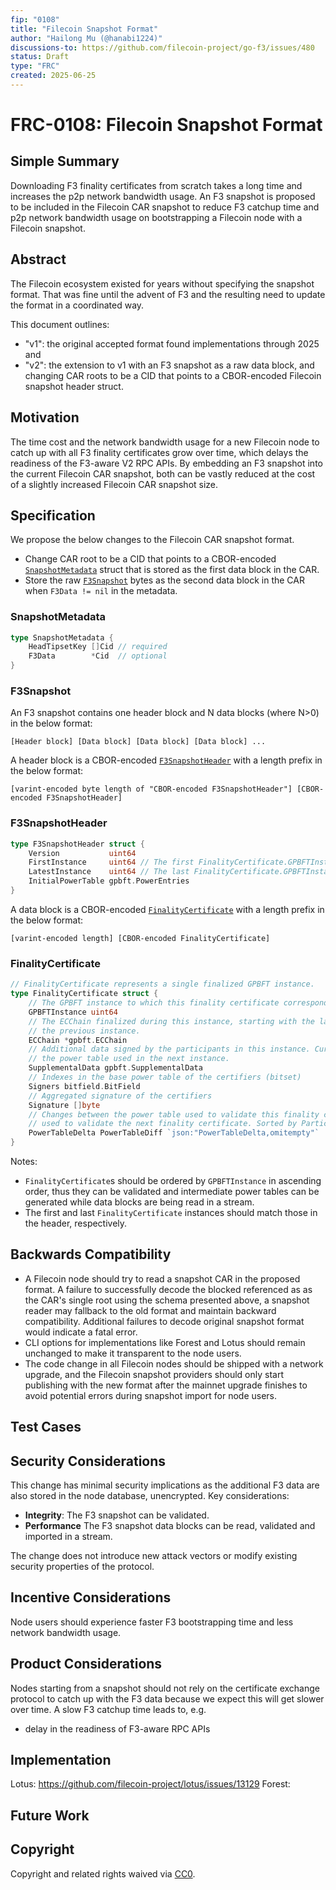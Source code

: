 ```yaml
---
fip: "0108"
title: "Filecoin Snapshot Format"
author: "Hailong Mu (@hanabi1224)"
discussions-to: https://github.com/filecoin-project/go-f3/issues/480
status: Draft
type: "FRC"
created: 2025-06-25
---
```


# FRC-0108: Filecoin Snapshot Format

## Simple Summary
<!--"If you can't explain it simply, you don't understand it well enough." Provide a simplified and layman-accessible explanation of the FIP.-->

Downloading F3 finality certificates from scratch takes a long time and increases the p2p network bandwidth usage.
An F3 snapshot is proposed to be included in the Filecoin CAR snapshot to reduce F3 catchup time and p2p network bandwidth usage on bootstrapping
a Filecoin node with a Filecoin snapshot.

## Abstract
<!--A short (~200 words) description of the technical issue being addressed.-->

The Filecoin ecosystem existed for years without specifying the snapshot format.  That was fine until the advent of F3 and the resulting need to update the format in a coordinated way.

This document outlines:
- "v1": the original accepted format found implementations through 2025 and 
- "v2": the extension to v1 with an F3 snapshot as a raw data block, and changing CAR roots to be a CID that points to a CBOR-encoded Filecoin snapshot header struct.

## Motivation
<!--The motivation is critical for FIPs that want to change the Filecoin protocol. It should clearly explain why the existing protocol specification is inadequate to address the problem that the FIP solves. FIP submissions without sufficient motivation may be rejected outright.-->

The time cost and the network bandwidth usage for a new Filecoin node to catch up with all F3 finality certificates grow over time, which delays the readiness of the F3-aware V2 RPC APIs. By embedding an F3 snapshot into the current Filecoin CAR snapshot, both can be vastly reduced at the cost of a slightly increased Filecoin CAR snapshot size.

## Specification
<!--The technical specification should describe the syntax and semantics of any new feature. The specification should be detailed enough to allow competing, interoperable implementations for any current Filecoin implementations. -->

We propose the below changes to the Filecoin CAR snapshot format.

- Change CAR root to be a CID that points to a CBOR-encoded [`SnapshotMetadata`](#snapshotmetadata) struct that is stored as the first data block in the CAR.
- Store the raw [`F3Snapshot`](#f3snapshot) bytes as the second data block in the CAR when `F3Data != nil` in the metadata.

### SnapshotMetadata

```go
type SnapshotMetadata {
    HeadTipsetKey []Cid // required
    F3Data        *Cid  // optional
}
```

### F3Snapshot

An F3 snapshot contains one header block and N data blocks (where N>0) in the below format:

`[Header block] [Data block] [Data block] [Data block] ...`

A header block is a CBOR-encoded [`F3SnapshotHeader`](#f3snapshotheader) with a length prefix in the below format:

`[varint-encoded byte length of "CBOR-encoded F3SnapshotHeader"] [CBOR-encoded F3SnapshotHeader]`

### F3SnapshotHeader

```go
type F3SnapshotHeader struct {
	Version           uint64
	FirstInstance     uint64 // The first FinalityCertificate.GPBFTInstance in the "data blocks" that follow the header.
	LatestInstance    uint64 // The last FinalityCertificate.GPBFTInstance in the "data blocks" that follow the header.
	InitialPowerTable gpbft.PowerEntries
}
```

A data block is a CBOR-encoded [`FinalityCertificate`](#finalitycertificate) with a length prefix in the below format:

`[varint-encoded length] [CBOR-encoded FinalityCertificate]`

### FinalityCertificate

```go
// FinalityCertificate represents a single finalized GPBFT instance.
type FinalityCertificate struct {
	// The GPBFT instance to which this finality certificate corresponds.
	GPBFTInstance uint64
	// The ECChain finalized during this instance, starting with the last tipset finalized in
	// the previous instance.
	ECChain *gpbft.ECChain
	// Additional data signed by the participants in this instance. Currently used to certify
	// the power table used in the next instance.
	SupplementalData gpbft.SupplementalData
	// Indexes in the base power table of the certifiers (bitset)
	Signers bitfield.BitField
	// Aggregated signature of the certifiers
	Signature []byte
	// Changes between the power table used to validate this finality certificate and the power
	// used to validate the next finality certificate. Sorted by ParticipantID, ascending.
	PowerTableDelta PowerTableDiff `json:"PowerTableDelta,omitempty"`
}
```

Notes:
- `FinalityCertificate`s should be ordered by `GPBFTInstance` in ascending order, thus they can be validated and intermediate power tables can be generated while data blocks are being read in a stream.
- The first and last `FinalityCertificate` instances should match those in the header, respectively.

## Backwards Compatibility
<!--All FIPs that introduce backwards incompatibilities must include a section describing these incompatibilities and their severity. The FIP must explain how the author proposes to deal with these incompatibilities. FIP submissions without a sufficient backwards compatibility treatise may be rejected outright.-->

- A Filecoin node should try to read a snapshot CAR in the proposed format. A failure to successfully decode the blocked referenced as as the CAR's single root using the schema presented above, a snapshot reader may fallback to the old format and maintain backward compatibility. Additional failures to decode original snapshot format would indicate a fatal error.
- CLI options for implementations like Forest and Lotus should remain unchanged to make it transparent to the node users.
- The code change in all Filecoin nodes should be shipped with a network upgrade, and the Filecoin snapshot providers should only start publishing with the new format after the mainnet upgrade finishes to avoid potential errors during snapshot import for node users.

## Test Cases
<!--Test cases for an implementation are mandatory for FIPs affecting consensus changes. Other FIPs can choose to include links to test cases if applicable.-->

## Security Considerations
<!--All FIPs must contain a section that discusses the security implications/considerations relevant to the proposed change. Include information that might be important for security discussions, surfaces risks and can be used throughout the life cycle of the proposal. E.g. include security-relevant design decisions, concerns, important discussions, implementation-specific guidance and pitfalls, an outline of threats and risks and how they are being addressed. FIP submissions missing the "Security Considerations" section will be rejected. A FIP cannot proceed to status "Final" without a Security Considerations discussion deemed sufficient by the reviewers.-->

This change has minimal security implications as the additional F3 data are also stored in the node database, unencrypted. Key considerations:

- **Integrity**: The F3 snapshot can be validated.
- **Performance** The F3 snapshot data blocks can be read, validated and imported in a stream.

The change does not introduce new attack vectors or modify existing security properties of the protocol.

## Incentive Considerations
<!--All FIPs must contain a section that discusses the incentive implications/considerations relative to the proposed change. Include information that might be important for incentive discussion. A discussion on how the proposed change will incentivize reliable and useful storage is required. FIP submissions missing the "Incentive Considerations" section will be rejected. An FIP cannot proceed to status "Final" without a Incentive Considerations discussion deemed sufficient by the reviewers.-->

Node users should experience faster F3 bootstrapping time and less network bandwidth usage.

## Product Considerations
<!--All FIPs must contain a section that discusses the product implications/considerations relative to the proposed change. Include information that might be important for product discussion. A discussion on how the proposed change will enable better storage-related goods and services to be developed on Filecoin. FIP submissions missing the "Product Considerations" section will be rejected. An FIP cannot proceed to status "Final" without a Product Considerations discussion deemed sufficient by the reviewers.-->

Nodes starting from a snapshot should not rely on the certificate exchange protocol to catch up with the F3 data because we expect this will get slower over time. A slow F3 catchup time leads to, e.g.

- delay in the readiness of F3-aware RPC APIs

## Implementation
<!--The implementations must be completed before any core FIP is given status "Final", but it need not be completed before the FIP is accepted. While there is merit to the approach of reaching consensus on the specification and rationale before writing code, the principle of "rough consensus and running code" is still useful when it comes to resolving many discussions of API details.-->

Lotus: https://github.com/filecoin-project/lotus/issues/13129
Forest: 
## Future Work
<!--A section that lists any unresolved issues or tasks that are part of the FIP proposal. Examples of these include performing benchmarking to know gas fees, validate claims made in the FIP once the final implementation is ready, etc. A FIP can only move to a "Last Call" status once all these items have been resolved.-->
   
## Copyright
Copyright and related rights waived via [CC0](https://creativecommons.org/publicdomain/zero/1.0/).
